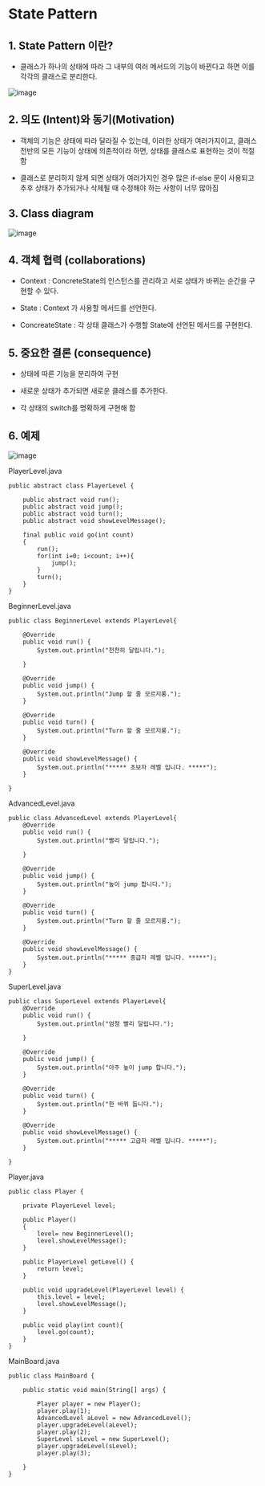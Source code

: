 # State Pattern

## 1. State Pattern 이란?

+ 클래스가 하나의 상태에 따라 그 내부의 여러 메서드의 기능이 바뀐다고 하면 이를 각각의 클래스로 분리한다.

![image](https://github.com/kswdev/design-pattern/assets/92713670/385d5476-687b-405a-b32e-a224601c9c6b)


## 2. 의도 (Intent)와 동기(Motivation)


+ 객체의 기능은 상태에 따라 달라질 수 있는데, 이러한 상태가 여러가지이고, 클래스 전반의 모든 기능이 상태에 의존적이라 하면, 상태를 클래스로 표현하는 것이 적절함


+ 클래스로 분리하지 않게 되면 상태가 여러가지인 경우 많은 if-else 문이 사용되고 추후 상태가 추가되거나 삭제될 때 수정해야 하는 사항이 너무 많아짐



## 3. Class diagram
![image](https://github.com/kswdev/design-pattern/assets/92713670/506a451f-1873-4e5e-b94b-876c0334f00b)


## 4. 객체 협력 (collaborations)


+ Context  : ConcreteState의 인스턴스를 관리하고 서로 상태가 바뀌는 순간을 구현할 수 있다.


+ State : Context 가 사용할 메서드를 선언한다.


+ ConcreateState : 각 상태 클래스가 수행할 State에 선언된 메서드를 구현한다.



## 5. 중요한 결론 (consequence)


+ 상태에 따른 기능을 분리하여 구현


+ 새로운 상태가 추가되면 새로운 클래스를 추가한다.


+ 각 상태의 switch를 명확하게 구현해 함



## 6. 예제

![image](https://github.com/kswdev/design-pattern/assets/92713670/d72e1279-5291-43b4-b91c-318a0d981902)


PlayerLevel.java
```
public abstract class PlayerLevel {

	public abstract void run();
	public abstract void jump();
	public abstract void turn();
	public abstract void showLevelMessage();
	
	final public void go(int count)
	{
		run();
		for(int i=0; i<count; i++){
			jump();
		}
		turn();
	}
}
```

BeginnerLevel.java
```
public class BeginnerLevel extends PlayerLevel{

	@Override
	public void run() {
		System.out.println("천천히 달립니다.");
		
	}

	@Override
	public void jump() {
		System.out.println("Jump 할 줄 모르지롱.");
	}

	@Override
	public void turn() {
		System.out.println("Turn 할 줄 모르지롱.");		
	}

	@Override
	public void showLevelMessage() {
		System.out.println("***** 초보자 레벨 입니다. *****");
	}

}
```

AdvancedLevel.java
```
public class AdvancedLevel extends PlayerLevel{
	@Override
	public void run() {
		System.out.println("빨리 달립니다.");
		
	}

	@Override
	public void jump() {
		System.out.println("높이 jump 합니다.");
	}

	@Override
	public void turn() {
		System.out.println("Turn 할 줄 모르지롱.");		
	}

	@Override
	public void showLevelMessage() {
		System.out.println("***** 중급자 레벨 입니다. *****");
	}
}
```

SuperLevel.java
```
public class SuperLevel extends PlayerLevel{
	@Override
	public void run() {
		System.out.println("엄청 빨리 달립니다.");
		
	}

	@Override
	public void jump() {
		System.out.println("아주 높이 jump 합니다.");
	}

	@Override
	public void turn() {
		System.out.println("한 바퀴 돕니다.");		
	}

	@Override
	public void showLevelMessage() {
		System.out.println("***** 고급자 레벨 입니다. *****");
	}

}
```

Player.java
```
public class Player {
	
	private PlayerLevel level;
	
	public Player()
	{
		level= new BeginnerLevel();
		level.showLevelMessage();
	}

	public PlayerLevel getLevel() {
		return level;
	}

	public void upgradeLevel(PlayerLevel level) {
		this.level = level;
		level.showLevelMessage();
	}
	
	public void play(int count){
		level.go(count);
	}
}
```

MainBoard.java
```
public class MainBoard {

	public static void main(String[] args) {

		Player player = new Player();
		player.play(1);
		AdvancedLevel aLevel = new AdvancedLevel();
		player.upgradeLevel(aLevel);
		player.play(2);
		SuperLevel sLevel = new SuperLevel();
		player.upgradeLevel(sLevel);
		player.play(3);
		
	}
}
```
